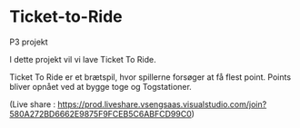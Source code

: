# Ticket-to-Ride

P3 projekt

I dette projekt vil vi lave Ticket To Ride.

Ticket To Ride er et brætspil, hvor spillerne forsøger at få flest point. Points bliver opnået ved at bygge toge og Togstationer.

(Live share : https://prod.liveshare.vsengsaas.visualstudio.com/join?580A272BD6662E9875F9FCEB5C6ABFCD99C0)
